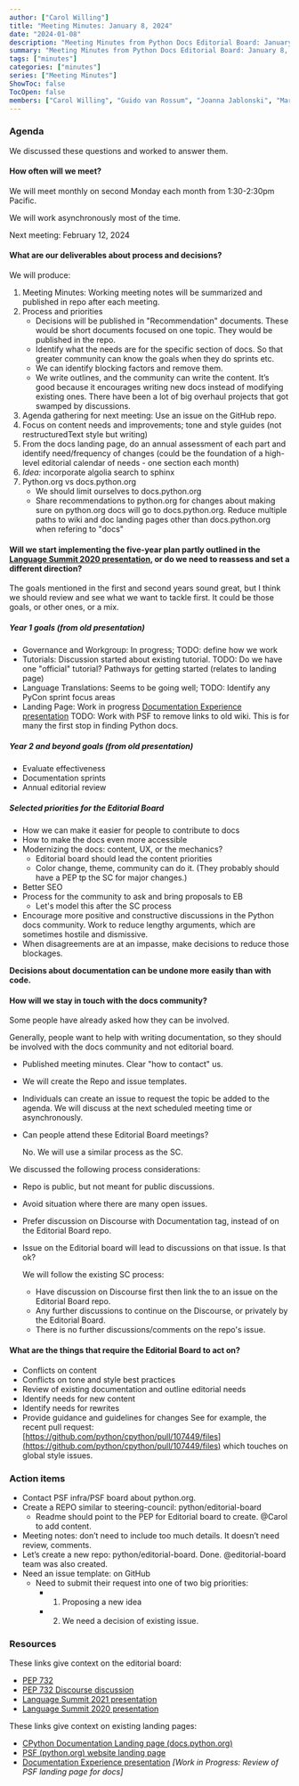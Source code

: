 ```yaml
---
author: ["Carol Willing"]
title: "Meeting Minutes: January 8, 2024"
date: "2024-01-08"
description: "Meeting Minutes from Python Docs Editorial Board: January 8, 2024."
summary: "Meeting Minutes from Python Docs Editorial Board: January 8, 2024."
tags: ["minutes"]
categories: ["minutes"]
series: ["Meeting Minutes"]
ShowToc: false
TocOpen: false
members: ["Carol Willing", "Guido van Rossum", "Joanna Jablonski", "Mariatta", "Ned Batchelder"]
---
```


### Agenda

We discussed these questions and worked to answer them.

#### How often will we meet?

We will meet monthly on second Monday each month from 1:30-2:30pm Pacific.

We will work asynchronously most of the time.

Next meeting: February 12, 2024

#### What are our deliverables about process and decisions?

We will produce:

1. Meeting Minutes: Working meeting notes will be summarized and published in repo after each meeting.
2. Process and priorities
    * Decisions will be published in "Recommendation" documents. These would be short documents focused on one topic. They would be published in the repo.
    * Identify what the needs are for the specific section of docs. So that greater community can know the goals when they do sprints etc.
    * We can identify blocking factors and remove them.
    * We write outlines, and the community can write the content. It’s good because it encourages writing new docs instead of modifying existing ones. There have been a lot of big overhaul projects that got swamped by discussions.
3. Agenda gathering for next meeting: Use an issue on the GitHub repo.
4. Focus on content needs and improvements; tone and style guides (not restructuredText style but writing)
5. From the docs landing page, do an annual assessment of each part and identify need/frequency of changes (could be the foundation of a high-level editorial calendar of needs - one section each month)
6. *Idea:* incorporate algolia search to sphinx
7. Python.org vs docs.python.org
    * We should limit ourselves to docs.python.org
    * Share recommendations to python.org for changes about making sure on python.org docs will go to docs.python.org. Reduce multiple paths to wiki and doc landing pages other than docs.python.org when refering to "docs"

#### Will we start implementing the five-year plan partly outlined in the [Language Summit 2020 presentation](https://pyfound.blogspot.com/2020/04/cpython-documentation-next-5-years.html), or do we need to reassess and set a different direction?

The goals mentioned in the first and second years sound great, but I think we should review and see what we want to tackle first.  It could be those goals, or other ones, or a mix.

##### *Year 1 goals (from old presentation)*

* Governance and Workgroup: In progress; TODO: define how we work
* Tutorials: Discussion started about existing tutorial. TODO: Do we have one "official" tutorial? Pathways for getting started (relates to landing page)
* Language Translations: Seems to be going well; TODO: Identify any PyCon sprint focus areas
* Landing Page: Work in progress [Documentation Experience presentation](https://docs.google.com/presentation/d/1ujDv8wViPvAMFAtYCRxSKh-CMUlbjcfVYitsqEI2Ios/edit#slide=id.p) TODO: Work with PSF to remove links to old wiki. This is for many the first stop in finding Python docs.

##### *Year 2 and beyond goals (from old presentation)*

* Evaluate effectiveness
* Documentation sprints
* Annual editorial review

##### Selected priorities for the Editorial Board

* How we can make it easier for people to contribute to docs
* How to make the docs even more accessible
* Modernizing the docs: content, UX, or the mechanics?
  * Editorial board should lead the content priorities
  * Color change, theme, community can do it. (They probably should have a PEP tp the SC for major changes.)
* Better SEO
* Process for the community to ask and bring proposals to EB
  * Let's model this after the SC process
* Encourage more positive and constructive discussions in the Python docs community. Work to reduce lengthy arguments, which are sometimes hostile and dismissive.
* When disagreements are at an impasse, make decisions to reduce those blockages.

**Decisions about documentation can be undone more easily than with code.**

#### How will we stay in touch with the docs community?

Some people have already asked how they can be involved.

Generally, people want to help with writing documentation, so they should be involved with the docs community and not editorial board.

* Published meeting minutes. Clear "how to contact" us.
* We will create the Repo and issue templates.
* Individuals can create an issue to request the topic be added to the agenda. We will discuss at the next scheduled meeting time or asynchronously.

* Can people attend these Editorial Board meetings?

  No. We will use a similar process as the SC.

We discussed the following process considerations:

* Repo is public, but not meant for public discussions.
* Avoid situation where there are many open issues.
* Prefer discussion on Discourse with Documentation tag, instead of on the Editorial Board repo.
* Issue on the Editorial board will lead to discussions on that issue. Is that ok?

  We will follow the existing SC process:
  * Have discussion on Discourse first then link the to an issue on the Editorial Board repo.
  * Any further discussions to continue on the Discourse, or privately by the Editorial Board.
  * There is no further discussions/comments on the repo's issue.

#### What are the things that require the Editorial Board to act on?

* Conflicts on content
* Conflicts on tone and style best practices
* Review of existing documentation and outline editorial needs
* Identify needs for new content
* Identify needs for rewrites
* Provide guidance and guidelines for changes
  See for example, the recent pull request: [https://github.com/python/cpython/pull/107449/files](https://github.com/python/cpython/pull/107449/files) which touches on global style issues.

### Action items

* Contact PSF infra/PSF board about python.org.
* Create a REPO similar to steering-council: python/editorial-board
  * Readme should point to the PEP for Editorial board to create. @Carol to add content.
* Meeting notes: don’t need to include too much details. It doesn’t need review, comments.
* Let’s create a new repo: python/editorial-board. Done. @editorial-board team was also created.
* Need an issue template: on GitHub
  * Need to submit their request into one of two big priorities:
    * 1. Proposing a new idea
    * 2. We need a decision of existing issue.

### Resources

These links give context on the editorial board:

* [PEP 732](https://peps.python.org/pep-0732/)
* [PEP 732 Discourse discussion](https://discuss.python.org/t/pep-732-the-python-documentation-editorial-board/36710)
* [Language Summit 2021 presentation](https://pyfound.blogspot.com/2021/05/the-2021-python-language-summit-python.html)
* [Language Summit 2020 presentation](https://pyfound.blogspot.com/2020/04/cpython-documentation-next-5-years.html)

These links give context on existing landing pages:

* [CPython Documentation Landing page (docs.python.org)](https://docs.python.org/3/)
* [PSF (python.org) website landing page](https://python.org)
* [Documentation Experience presentation](https://docs.google.com/presentation/d/1ujDv8wViPvAMFAtYCRxSKh-CMUlbjcfVYitsqEI2Ios/edit#slide=id.p) _[Work in Progress: Review of PSF landing page for docs]_
